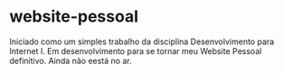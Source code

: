 # website-pessoal
Iniciado como um simples trabalho da disciplina Desenvolvimento para Internet I. Em desenvolvimento para se tornar meu Website Pessoal definitivo. Ainda não eestá no ar.
